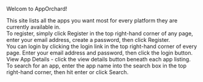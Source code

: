 Welcom to AppOrchard!  
  
This site lists all the apps you want most for every platform they are currently available in.  
To register, simply click Register in the top right-hand corner of any page, enter your email address, create a password, then click Register.  
You can login by clicking the login link in the top right-hand corner of every page.  Enter your email address and password, then click the login button.  
View App Details - click the view details button beneath each app listing.  
To search for an app, enter the app name into the search box in the top right-hand corner, then hit enter or click Search.  
 